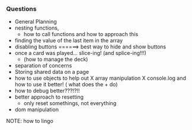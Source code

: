 ### Questions

- General Planning
- nesting functions,
    - how to call functions and how to approach this
- finding the value of the last item in the array 
- disabling buttons ======> best way to hide and show buttons
- once a card was played... slice-ing! (and splice-ing!!!)
    - (how to manage the deck)
- separation of concerns
- Storing shared data on a page
- how to use objects to help out 
X array manipulation
X console.log and how to use it better! ( what does the + do)
- how to debug better???!?!!
- better approach to resetting
    - only reset somethings, not everything
- dom manipulation


NOTE: how to lingo